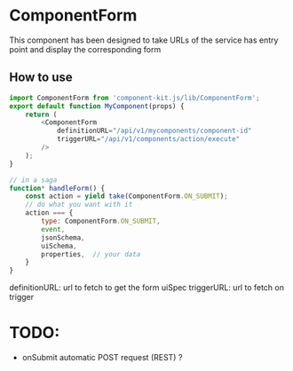 # ComponentForm

This component has been designed to take URLs of the service has entry point and display the corresponding form

## How to use

```javascript
import ComponentForm from 'component-kit.js/lib/ComponentForm';
export default function MyComponent(props) {
    return (
        <ComponentForm
            definitionURL="/api/v1/mycomponents/component-id"
            triggerURL="/api/v1/components/action/execute"
        />
    );
}

// in a saga
function* handleForm() {
    const action = yield take(ComponentForm.ON_SUBMIT);
    // do what you want with it
    action === {
        type: ComponentForm.ON_SUBMIT,
        event,
        jsonSchema,
        uiSchema,
        properties,  // your data
    }
}
```

definitionURL: url to fetch to get the form uiSpec
triggerURL: url to fetch on trigger

# TODO:

* onSubmit automatic POST request (REST) ?
